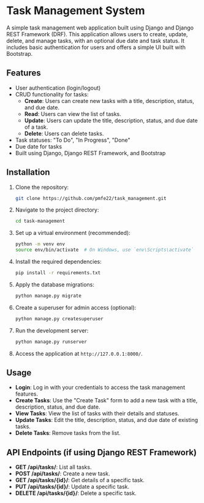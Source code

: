 # Task Management System

A simple task management web application built using Django and Django REST Framework (DRF). This application allows users to create, update, delete, and manage tasks, with an optional due date and task status. It includes basic authentication for users and offers a simple UI built with Bootstrap.

## Features

- User authentication (login/logout)
- CRUD functionality for tasks:
  - **Create**: Users can create new tasks with a title, description, status, and due date.
  - **Read**: Users can view the list of tasks.
  - **Update**: Users can update the title, description, status, and due date of a task.
  - **Delete**: Users can delete tasks.
- Task statuses: "To Do", "In Progress", "Done"
- Due date for tasks
- Built using Django, Django REST Framework, and Bootstrap

## Installation

1. Clone the repository:

    ```bash
    git clone https://github.com/pmfe22/task_management.git
    ```

2. Navigate to the project directory:

    ```bash
    cd task-management
    ```

3. Set up a virtual environment (recommended):

    ```bash
    python -m venv env
    source env/bin/activate  # On Windows, use `env\Scripts\activate`
    ```

4. Install the required dependencies:

    ```bash
    pip install -r requirements.txt
    ```

5. Apply the database migrations:

    ```bash
    python manage.py migrate
    ```

6. Create a superuser for admin access (optional):

    ```bash
    python manage.py createsuperuser
    ```

7. Run the development server:

    ```bash
    python manage.py runserver
    ```

8. Access the application at `http://127.0.0.1:8000/`.

## Usage

- **Login**: Log in with your credentials to access the task management features.
- **Create Tasks**: Use the "Create Task" form to add a new task with a title, description, status, and due date.
- **View Tasks**: View the list of tasks with their details and statuses.
- **Update Tasks**: Edit the title, description, status, and due date of existing tasks.
- **Delete Tasks**: Remove tasks from the list.

## API Endpoints (if using Django REST Framework)

- **GET /api/tasks/**: List all tasks.
- **POST /api/tasks/**: Create a new task.
- **GET /api/tasks/{id}/**: Get details of a specific task.
- **PUT /api/tasks/{id}/**: Update a specific task.
- **DELETE /api/tasks/{id}/**: Delete a specific task.

